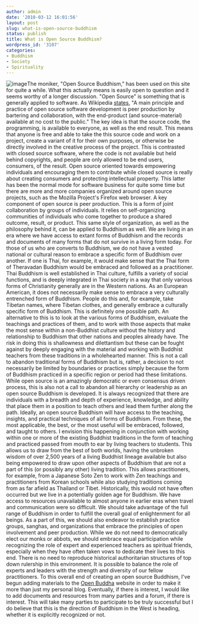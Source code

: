```yaml
---
author: admin
date: '2010-03-12 16:01:56'
layout: post
slug: what-is-open-source-buddhism
status: publish
title: What is Open Source Buddhism?
wordpress_id: '3107'
categories:
- Buddhism
- Society
- Spirituality
---
```


![image](http://www.openbuddha.com/images/white-buddha.gif)The moniker,
"Open Source Buddhism," has been used on this site for quite a while.
What this actually means is easily open to question and it seems worthy
of a longer discussion. "Open Source" is something that is generally
applied to software. As Wikipedia
[states](http://en.wikipedia.org/wiki/Open_source), "A main principle
and practice of open source software development is peer production by
bartering and collaboration, with the end-product (and source-material)
available at no cost to the public." The key idea is that the source
code, the programming, is available to everyone, as well as the end
result. This means that anyone is free and able to take the this source
code and work on a project, create a variant of it for their own
purposes, or otherwise be directly involved in the creative process of
the project. This is contrasted with closed source software, where the
code is not available but held behind copyrights, and people are only
allowed to be end users, consumers, of the result. Open source oriented
towards empowering individuals and encouraging them to contribute while
closed source is really about creating consumers and protecting
intellectual property. This latter has been the normal mode for software
business for quite some time but there are more and more companies
organized around open source projects, such as the Mozilla Project's
Firefox web browser. A key component of open source is peer production.
This is a form of joint collaboration by groups of individuals. It
relies on self-organizing communities of individuals who come together
to produce a shared outcome, result, or product. This same style of
organization, as well as the philosophy behind it, can be applied to
Buddhism as well. We are living in an era where we have access to extant
forms of Buddhism and the records and documents of many forms that do
not survive in a living form today. For those of us who are converts to
Buddhism, we do not have a vested national or cultural reason to embrace
a specific form of Buddhism over another. If one is Thai, for example,
it would make sense that the Thai form of Theravadan Buddhism would be
embraced and followed as a practitioner. Thai Buddhism is well
established in Thai culture, fulfills a variety of social functions, and
is deeply integrated in Thai society in a way that only various forms of
Christianity generally are in the Western nations. As an European
American, it does not necessarily make sense to embrace a very
culturally entrenched form of Buddhism. People do this and, for example,
take Tibetan names, where Tibetan clothes, and generally embrace a
culturally specific form of Buddhism. This is definitely one possible
path. An alternative to this is to look at the various forms of
Buddhism, evaluate the teachings and practices of them, and to work with
those aspects that make the most sense within a non-Buddhist culture
without the history and relationship to Buddhism that other nations and
peoples already have. The risk in doing this is shallowness and
dilettantism but these can be fought against by deeply engaging with the
material and working with Buddhist teachers from these traditions in a
wholehearted manner. This is not a call to abandon traditional forms of
Buddhism but is, rather, a decision to not necessarily be limited by
boundaries or practices simply because the form of Buddhism practiced in
a specific region or period had these limitations. While open source is
an amazingly democratic or even consensus driven process, this is also
not a call to abandon all hierarchy or leadership as an open source
Buddhism is developed. It is always recognized that there are
individuals with a breadth and depth of experience, knowledge, and
ability that place them in a position to teach others and lead them
further along the path. Ideally, an open source Buddhism will have
access to the teaching, insights, and practical techniques of all forms
of Buddhism. From these, the most applicable, the best, or the most
useful will be embraced, followed, and taught to others. I envision this
happening in conjunction with working within one or more of the existing
Buddhist traditions in the form of teaching and practiced passed from
mouth to ear by living teachers to students. This allows us to draw from
the best of both worlds, having the unbroken wisdom of over 2,500 years
of a living Buddhist lineage available but also being empowered to draw
upon other aspects of Buddhism that are not a part of this (or possibly
any other) living tradition. This allows practitioners, for example,
from a Japanese Soto Zen to work with Zen teachings and practitioners
from Korean schools while also studying traditions coming from as far
afield as Thailand or Tibet. Historically, this would not have often
occurred but we live in a potentially golden age for Buddhism. We have
access to resources unavailable to almost anyone in earlier eras when
travel and communication were so difficult. We should take advantage of
the full range of Buddhism in order to fulfill the overall goal of
enlightenment for all beings. As a part of this, we should also endeavor
to establish practice groups, sanghas, and organizations that embrace
the principles of open involvement and peer production. While we do not
need to democratically elect our monks or abbots, we should embrace
equal participation while recognizing the role of expert and experienced
teachers as spiritual friends, especially when they have often taken
vows to dedicate their lives to this end. There is no need to reproduce
historical authoritarian structures of top down rulership in this
environment. It is possible to balance the role of experts and leaders
with the strength and diversity of our fellow practitioners. To this
overall end of creating an open source Buddhism, I've begun adding
materials to the [Open Buddha](http://www.openbuddha.com) website in
order to make it more than just my personal blog. Eventually, if there
is interest, I would like to add documents and resources from many
parties and a forum, if there is interest. This will take many parties
to participate to be truly successful but I do believe that this is the
direction of Buddhism in the West is heading, whether it is explicitly
recognized or not.
